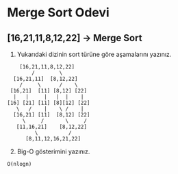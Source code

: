 # Merge Sort Odevi
## **[16,21,11,8,12,22]** -> Merge Sort

1. Yukarıdaki dizinin sort türüne göre aşamalarını yazınız.
```
    [16,21,11,8,12,22]
        /        \
  [16,21,11]  [8,12,22]
    /     \      /    \
 [16,21]  [11] [8,12] [22]
  |   |     |   |  |    |
[16] [21] [11] [8][12] [22]
   \   /    |    \ /    | 
  [16,21] [11]  [8,12] [22]
     \     /       \     /    
   [11,16,21]    [8,12,22]
         \          /
      [8,11,12,16,21,22]
```

2. Big-O gösterimini yazınız.
```
O(nlogn)
```